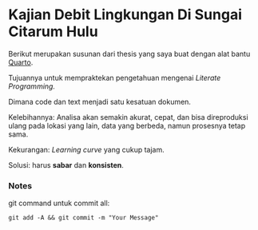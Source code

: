 # Kajian Debit Lingkungan Di Sungai Citarum Hulu

Berikut merupakan susunan dari thesis yang saya buat dengan alat bantu [Quarto](https://quarto.org/).

Tujuannya untuk mempraktekan pengetahuan mengenai *Literate Programming.*

Dimana code dan text menjadi satu kesatuan dokumen.

Kelebihannya: Analisa akan semakin akurat, cepat, dan bisa direproduksi ulang pada lokasi yang lain, data yang berbeda, namun prosesnya tetap sama.

Kekurangan: *Learning curve* yang cukup tajam.

Solusi: harus **sabar** dan **konsisten**.

### Notes

git command untuk commit all:

`git add -A && git commit -m "Your Message"`

